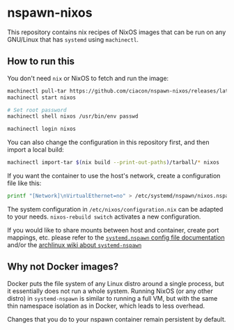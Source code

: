 # nspawn-nixos

This repository contains nix recipes of NixOS images that can be run on any
GNU/Linux that has `systemd` using `machinectl`.

## How to run this

You don't need `nix` or NixOS to fetch and run the image:

```sh
machinectl pull-tar https://github.com/ciacon/nspawn-nixos/releases/latest/download/nixos-system-x86_64-linux.tar.xz nixos --verify=no
machinectl start nixos

# Set root password
machinectl shell nixos /usr/bin/env passwd

machinectl login nixos
```

You can also change the configuration in this repository first, and then import
a local build:

```sh
machinectl import-tar $(nix build --print-out-paths)/tarball/* nixos
```

If you want the container to use the host's network, create a configuration
file like this:

```sh
printf "[Network]\nVirtualEthernet=no" > /etc/systemd/nspawn/nixos.nspawn
```

The system configuration in `/etc/nixos/configuration.nix` can be adapted to
your needs.
`nixos-rebuild switch` activates a new configuration.

If you would like to share mounts between host and container, create port
mappings, etc. please refer to the
[`systemd.nspawn` config file documentation](https://man7.org/linux/man-pages/man5/systemd.nspawn.5.html)
and/or the [archlinux wiki about `systemd-nspawn`](https://wiki.archlinux.org/title/systemd-nspawn)

## Why not Docker images?

Docker puts the file system of any Linux distro around a single process, but it
essentially does not run a whole system.
Running NixOS (or any other distro) in `systemd-nspawn` is similar to running a
full VM, but with the same thin namespace isolation as in Docker, which leads to
less overhead.

Changes that you do to your nspawn container remain persistent by default.
